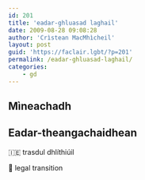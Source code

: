 ```yaml
---
id: 201
title: 'eadar-ghluasad laghail'
date: 2009-08-28 09:08:28
author: 'Crìstean MacMhìcheil'
layout: post
guid: 'https://faclair.lgbt/?p=201'
permalink: /eadar-ghluasad-laghail/
categories:
    - gd
---
```


## Mìneachadh

## Eadar-theangachaidhean

&#x1f1ee;&#x1f1ea; trasdul dhlíthiúil

&#x1f3f4;&#xe0067;&#xe0062;&#xe0065;&#xe006e;&#xe0067;&#xe007f; legal transition
